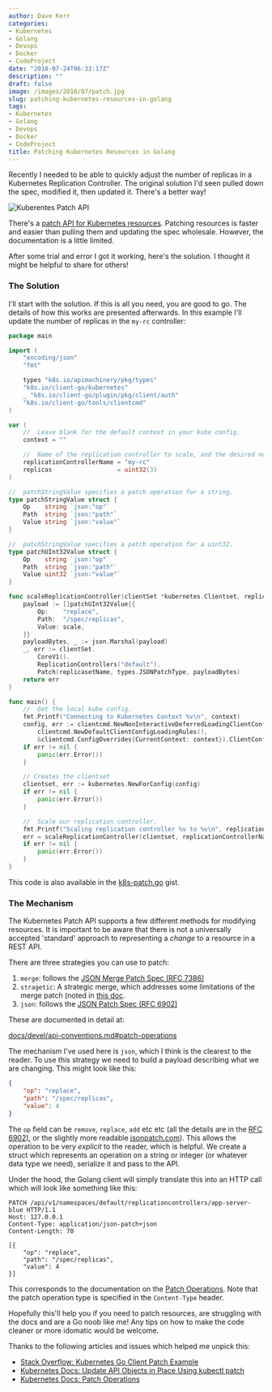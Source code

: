 ```yaml
---
author: Dave Kerr
categories:
- Kubernetes
- Golang
- Devops
- Docker
- CodeProject
date: "2018-07-24T06:33:17Z"
description: ""
draft: false
image: /images/2018/07/patch.jpg
slug: patching-kubernetes-resources-in-golang
tags:
- Kubernetes
- Golang
- Devops
- Docker
- CodeProject
title: Patching Kubernetes Resources in Golang
---
```



Recently I needed to be able to quickly adjust the number of replicas in a Kubernetes Replication Controller. The original solution I'd seen pulled down the spec, modified it, then updated it. There's a better way!

![Kuberentes Patch API](/images/2018/07/patch-1.jpg)

There's a [patch API for Kubernetes resources](https://kubernetes.io/docs/tasks/run-application/update-api-object-kubectl-patch/). Patching resources is faster and easier than pulling them and updating the spec wholesale. However, the documentation is a little limited.

After some trial and error I got it working, here's the solution. I thought it might be helpful to share for others!

### The Solution

I'll start with the solution. If this is all you need, you are good to go. The details of how this works are presented afterwards. In this example I'll update the number of replicas in the `my-rc` controller:


```go
package main

import (
	"encoding/json"
	"fmt"

	types "k8s.io/apimachinery/pkg/types"
	"k8s.io/client-go/kubernetes"
	_ "k8s.io/client-go/plugin/pkg/client/auth"
	"k8s.io/client-go/tools/clientcmd"
)

var (
	//  Leave blank for the default context in your kube config.
	context = ""

	//  Name of the replication controller to scale, and the desired number of replicas.
	replicationControllerName = "my-rc"
	replicas                  = uint32(3)
)

//  patchStringValue specifies a patch operation for a string.
type patchStringValue struct {
	Op    string `json:"op"`
	Path  string `json:"path"`
	Value string `json:"value"`
}

//  patchStringValue specifies a patch operation for a uint32.
type patchUInt32Value struct {
	Op    string `json:"op"`
	Path  string `json:"path"`
	Value uint32 `json:"value"`
}

func scaleReplicationController(clientSet *kubernetes.Clientset, replicasetName string, scale uint32) error {
	payload := []patchUInt32Value{{
		Op:    "replace",
		Path:  "/spec/replicas",
		Value: scale,
	}}
	payloadBytes, _ := json.Marshal(payload)
	_, err := clientSet.
		CoreV1().
		ReplicationControllers("default").
		Patch(replicasetName, types.JSONPatchType, payloadBytes)
	return err
}

func main() {
	//  Get the local kube config.
	fmt.Printf("Connecting to Kubernetes Context %v\n", context)
	config, err := clientcmd.NewNonInteractiveDeferredLoadingClientConfig(
		clientcmd.NewDefaultClientConfigLoadingRules(),
		&clientcmd.ConfigOverrides{CurrentContext: context}).ClientConfig()
	if err != nil {
		panic(err.Error())
	}

	// Creates the clientset
	clientset, err := kubernetes.NewForConfig(config)
	if err != nil {
		panic(err.Error())
	}

	//  Scale our replication controller.
	fmt.Printf("Scaling replication controller %v to %v\n", replicationControllerName, replicas)
	err = scaleReplicationController(clientset, replicationControllerName, replicas)
	if err != nil {
		panic(err.Error())
	}
}
```

This code is also available in the [k8s-patch.go](https://gist.github.com/dwmkerr/447692c8bba28929ef914239781c4e59) gist.

### The Mechanism

The Kubernetes Patch API supports a few different methods for modifying resources. It is important to be aware that there is not a universally accepted 'standard' approach to representing a *change* to a resource in a REST API.

There are three strategies you can use to patch:

1. `merge`: follows the [JSON Merge Patch Spec (RFC 7386)](https://tools.ietf.org/html/rfc7386)
2. `stragetic`: A strategic merge, which addresses some limitations of the merge patch (noted in [this doc]([docs/devel/api-conventions.md#patch-operations](https://github.com/kubernetes/kubernetes/blob/release-1.1/docs/devel/api-conventions.md#patch-operations)).
3. `json`: follows the [JSON Patch Spec (RFC 6902)](https://tools.ietf.org/html/rfc6902)

These are documented in detail at:

[docs/devel/api-conventions.md#patch-operations](https://github.com/kubernetes/kubernetes/blob/release-1.1/docs/devel/api-conventions.md#patch-operations)

The mechanism I've used here is `json`, which I think is the clearest to the reader. To use this strategy we need to build a payload describing what we are changing. This might look like this:

```json
{
    "op": "replace",
    "path": "/spec/replicas",
    "value": 4
}
```

The `op` field can be `remove`, `replace`, `add` etc etc (all the details are in the [RFC 6902)](https://tools.ietf.org/html/rfc6902), or the slightly more readable [jsonpatch.com](jsonpatch.com)). This allows the operation to be very *explicit* to the reader, which is helpful. We create a struct which represents an operation on a string or integer (or whatever data type we need), serialize it and pass to the API.

Under the hood, the Golang client will simply translate this into an HTTP call which will look like something like this:

```
PATCH /api/v1/namespaces/default/replicationcontrollers/app-server-blue HTTP/1.1
Host: 127.0.0.1
Content-Type: application/json-patch+json
Content-Length: 70

[{
	"op": "replace",
  	"path": "/spec/replicas",
  	"value": 4
}]
```

This corresponds to the documentation on the [Patch Operations](https://github.com/kubernetes/kubernetes/blob/release-1.1/docs/devel/api-conventions.md#patch-operations). Note that the patch operation type is specified in the `Content-Type` header.

Hopefully this'll help you if you need to patch resources, are struggling with the docs and are a Go noob like me! Any tips on how to make the code cleaner or more idomatic would be welcome.

Thanks to the following articles and issues which helped me unpick this:

- [Stack Overflow: Kubernetes Go Client Patch Example](https://stackoverflow.com/questions/43415728/kubernetes-go-client-patch-example)
- [Kubernetes Docs: Update API Objects in Place Using kubectl patch](https://kubernetes.io/docs/tasks/run-application/update-api-object-kubectl-patch/)
- [Kubernetes Docs: Patch Operations](https://github.com/kubernetes/kubernetes/blob/release-1.1/docs/devel/api-conventions.md#patch-operations)

